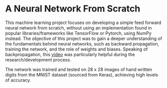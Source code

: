 # A Neural Network From Scratch

This machine learning project focuses on developing a simple feed forward neural network from scratch, 
without using an implementation found in popular libraries/frameworks like TensorFlow or Pytorch, using NumPy instead. 
The objective of this project was to gain a deeper understanding of the fundamentals behind neural networks, such as backward propagation, 
training the network, and the role of weights and biases. Speaking of backpropagation, this [video](https://www.youtube.com/watch?v=znqbtL0fRA0) was particularly helpful during the research/development process.  

The network was trained and tested on 28 x 28 images of hand written digits from the MNIST dataset (sourced from Keras), achieving high levels
of accuracy.
